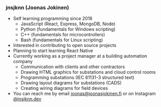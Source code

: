 ### jnsjknn (Joonas Jokinen)

- Self learning programming since 2018
  - JavaScript (React, Express, MongoDB, Node)
  - Python (fundamentals for Windows scripting)
  - C++ (fundamentals for microcontrollers)
  - Bash (fundamentals for Linux scripting)
- Interested in contributing to open source projects
- Planning to start learning React Native
- Currently working as a project manager at a building automation company
  - Communication with clients and other contractors
  - Drawing HTML graphics for substations and cloud control rooms
  - Programming substations (IEC 61131-3 structured text)
  - Drawing layout diagrams for substations (CADS)
  - Creating wiring diagrams for field devices
- You can reach me by email [joonas@joonasjokinen.fi](mailto:joonas@joonasjokinen.fi) or on Instagram [@jnsjknn.dev](https://www.instagram.com/jnsjknn.dev)
